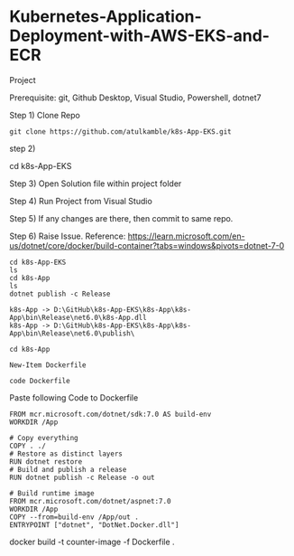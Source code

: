 # Kubernetes-Application-Deployment-with-AWS-EKS-and-ECR
Project

Prerequisite: git, Github Desktop, Visual Studio, Powershell, dotnet7

Step 1) Clone Repo 
```
git clone https://github.com/atulkamble/k8s-App-EKS.git
```
step 2) 

cd k8s-App-EKS

Step 3) Open Solution file within project folder

Step 4) Run Project from Visual Studio

Step 5) If any changes are there, then commit to same repo.

Step 6) Raise Issue.
Reference: https://learn.microsoft.com/en-us/dotnet/core/docker/build-container?tabs=windows&pivots=dotnet-7-0

```
cd k8s-App-EKS
ls
cd k8s-App
ls
dotnet publish -c Release
```
```
k8s-App -> D:\GitHub\k8s-App-EKS\k8s-App\k8s-App\bin\Release\net6.0\k8s-App.dll
k8s-App -> D:\GitHub\k8s-App-EKS\k8s-App\k8s-App\bin\Release\net6.0\publish\
```
```
cd k8s-App
```
```
New-Item Dockerfile
```
```
code Dockerfile
```
Paste following Code to Dockerfile

```
FROM mcr.microsoft.com/dotnet/sdk:7.0 AS build-env
WORKDIR /App

# Copy everything
COPY . ./
# Restore as distinct layers
RUN dotnet restore
# Build and publish a release
RUN dotnet publish -c Release -o out

# Build runtime image
FROM mcr.microsoft.com/dotnet/aspnet:7.0
WORKDIR /App
COPY --from=build-env /App/out .
ENTRYPOINT ["dotnet", "DotNet.Docker.dll"]
```

docker build -t counter-image -f Dockerfile .





